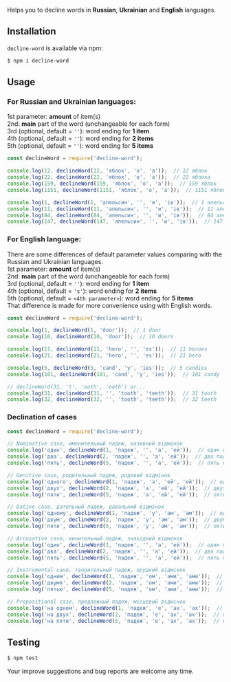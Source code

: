 Helps you to decline words in **Russian**, **Ukrainian** and **English** languages.

## Installation
`decline-word` is available via npm:
``` bash
$ npm i decline-word
```

## Usage
### For Russian and Ukrainian languages:
1st parameter: **amount** of item(s)\
2nd: **main** part of the word (unchangeable for each form)\
3rd (optional, default = `''`): word ending for **1 item**\
4th (optional, default = `''`): word ending for **2 items**\
5th (optional, default = `''`): word ending for **5 items**
``` js
const declineWord = require('decline-word');

console.log(12, declineWord(12, 'яблок', 'о', 'а'));  // 12 яблок
console.log(22, declineWord(22, 'яблок', 'о', 'а'));  // 22 яблока
console.log(159, declineWord(159, 'яблок', 'о', 'а'));  // 159 яблок
console.log(1151, declineWord(1151, 'яблок', 'о', 'а'));  // 1151 яблоко

console.log(1, declineWord(1, 'апельсин', '', 'и', 'ів'));  // 1 апельсин
console.log(11, declineWord(11, 'апельсин', '', 'и', 'ів'));  // 11 апельсинів
console.log(84, declineWord(84, 'апельсин', '', 'и', 'ів'));  // 84 апельсини
console.log(147, declineWord(147, 'апельсин', '', 'и', 'ів'));  // 147 апельсинів
```

### For English language:
There are some differences of default parameter values comparing with the Russian and Ukrainian languages.\
1st parameter: **amount** of item(s)\
2nd: **main** part of the word (unchangeable for each form)\
3rd (optional, default = `''`): word ending for **1 item**\
4th (optional, default = `'s'`): word ending for **2 items**\
5th (optional, default = `<4th parameter>`): word ending for **5 items**\
That difference is made for more convenience using with English words.
``` js
const declineWord = require('decline-word');

console.log(1, declineWord(1, 'door'));  // 1 door
console.log(10, declineWord(10, 'door'));  // 10 doors

console.log(11, declineWord(11, 'hero', '', 'es'));  // 11 heroes
console.log(21, declineWord(21, 'hero', '', 'es'));  // 21 hero

console.log(5, declineWord(5, 'cand', 'y', 'ies'));  // 5 candies
console.log(101, declineWord(101, 'cand', 'y', 'ies'));  // 101 candy

// declineWord(31, 't', 'ooth', 'eeth') or...
console.log(31, declineWord(31, '', 'tooth', 'teeth'));  // 31 tooth
console.log(32, declineWord(32, '', 'tooth', 'teeth'));  // 32 teeth
```

### Declination of cases
``` js
const declineWord = require('decline-word');

// Nominative case, именительный падеж, називний відмінок
console.log('один', declineWord(1, 'падеж', '', 'а', 'ей'));  // один падеж
console.log('два', declineWord(2, 'падеж', '', 'а', 'ей'));  // два падежа
console.log('пять', declineWord(5, 'падеж', '', 'а', 'ей'));  // пять падежей

// Genitive case, родительный падеж, родовий відмінок
console.log('одного', declineWord(1, 'падеж', 'а', 'ей', 'ей'));  // одного падежа
console.log('двух', declineWord(2, 'падеж', 'а', 'ей', 'ей'));  // двух падежей
console.log('пяти', declineWord(5, 'падеж', 'а', 'ей', 'ей'));  // пяти падежей

// Dative case, дательный падеж, давальний відмінок
console.log('одному', declineWord(1, 'падеж', 'у', 'ам', 'ам'));  // одному падежу
console.log('двум', declineWord(2, 'падеж', 'у', 'ам', 'ам'));  // двум падежам
console.log('пяти', declineWord(5, 'падеж', 'у', 'ам', 'ам'));  // пяти падежам

// Accusative case, винительный падеж, знахідний відмінок
console.log('один', declineWord(1, 'падеж', '', 'а', 'ей'));  // один падеж
console.log('два', declineWord(2, 'падеж', '', 'а', 'ей'));  // два падежа
console.log('пять', declineWord(5, 'падеж', '', 'а', 'ей'));  // пять падежей

// Instrumental case, творительный падеж, орудний відмінок
console.log('одним', declineWord(1, 'падеж', 'ом', 'ами', 'ами'));  // одним падежом
console.log('двумя', declineWord(2, 'падеж', 'ом', 'ами', 'ами'));  // двумя падежами
console.log('пятью', declineWord(5, 'падеж', 'ом', 'ами', 'ами'));  // пятью падежами

// Prepositional case, предложный падеж, місцевий відмінок
console.log('на одном', declineWord(1, 'падеж', 'е', 'ах', 'ах'));  // на одном падеже
console.log('на двух', declineWord(2, 'падеж', 'е', 'ах', 'ах'));  // на двух падежах
console.log('на пяти', declineWord(5, 'падеж', 'е', 'ах', 'ах'));  // на пяти падежах
```

## Testing
``` bash
$ npm test
```

Your improve suggestions and bug reports are welcome any time.
